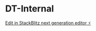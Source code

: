 # DT-Internal

[Edit in StackBlitz next generation editor ⚡️](https://stackblitz.com/~/github.com/Carrot-muncher/DT-Internal)